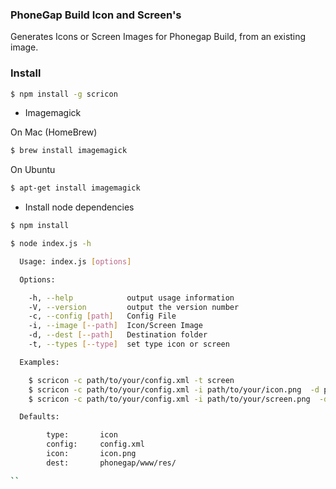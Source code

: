 ### PhoneGap Build Icon and Screen's

Generates Icons or Screen Images for Phonegap Build, from an existing image.


### Install
```bash
$ npm install -g scricon
```
* Imagemagick

On Mac (HomeBrew)
```bash
$ brew install imagemagick
```

On Ubuntu
```bash
$ apt-get install imagemagick
```

* Install node dependencies

```bash
$ npm install
```

```bash
$ node index.js -h

  Usage: index.js [options]

  Options:

    -h, --help            output usage information
    -V, --version         output the version number
    -c, --config [path]   Config File
    -i, --image [--path]  Icon/Screen Image
    -d, --dest [--path]   Destination folder
    -t, --types [--type]  set type icon or screen

  Examples:

    $ scricon -c path/to/your/config.xml -t screen
    $ scricon -c path/to/your/config.xml -i path/to/your/icon.png  -d path/to/your/destPath`-t icon
    $ scricon -c path/to/your/config.xml -i path/to/your/screen.png  -d path/to/your/destPath`-t screen

  Defaults:

		type: 		icon
		config: 	config.xml
		icon: 		icon.png
		dest: 		phonegap/www/res/

``